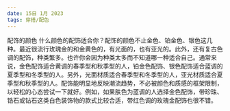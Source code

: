 ```yaml
---
date: 15日 1月 2023
tags: 穿搭/配色
---
```

配饰的颜色
什么颜色的配饰适合你？配饰的颜色不止金色、铂金色、银色这几种。最近很流行玫瑰金的和金黄色的，有光面的，也有亚光的。此外，还有复古色调的配饰，种类繁多。也许你会因为种类太多而不知道哪一种适合自己。通常来说，金色配饰适合黄调的春季型和秋季型的人，铂金色配饰、银色配饰适合蓝调的夏季型和冬季型的人。另外，光面材质适合春季型和冬季型的人，亚光材质适合夏季型和秋季型的人。配饰能明显地反映潮流趋势，不必被颜色和质感的框架限制，以轻松的心态尝试一下就好。例如，如果肤色为蓝调的人选择金色配饰，带珍珠、锆石或钻石这类白色装饰物的款式比较合适，带红色调的玫瑰金配饰也很不错。